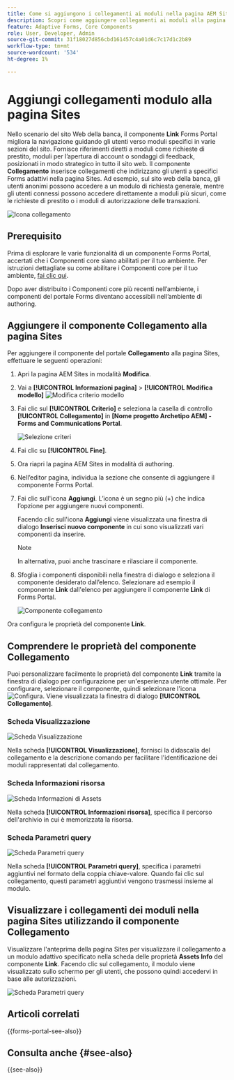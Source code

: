 ```yaml
---
title: Come si aggiungono i collegamenti ai moduli nella pagina AEM Sites utilizzando il componente Collega Forms Portal?
description: Scopri come aggiungere collegamenti ai moduli alla pagina AEM Sites.
feature: Adaptive Forms, Core Components
role: User, Developer, Admin
source-git-commit: 31f18027d856cbd161457c4a01d6c7c17d1c2b89
workflow-type: tm+mt
source-wordcount: '534'
ht-degree: 1%

---
```



# Aggiungi collegamenti modulo alla pagina Sites

Nello scenario del sito Web della banca, il componente **Link** Forms Portal migliora la navigazione guidando gli utenti verso moduli specifici in varie sezioni del sito. Fornisce riferimenti diretti a moduli come richieste di prestito, moduli per l’apertura di account o sondaggi di feedback, posizionati in modo strategico in tutto il sito web. Il componente **Collegamento** inserisce collegamenti che indirizzano gli utenti a specifici Forms adattivi nella pagina Sites. Ad esempio, sul sito web della banca, gli utenti anonimi possono accedere a un modulo di richiesta generale, mentre gli utenti connessi possono accedere direttamente a moduli più sicuri, come le richieste di prestito o i moduli di autorizzazione delle transazioni.

![Icona collegamento](/help/forms/assets/link-forms.png)

## Prerequisito

Prima di esplorare le varie funzionalità di un componente Forms Portal, accertati che i Componenti core siano abilitati per il tuo ambiente. Per istruzioni dettagliate su come abilitare i Componenti core per il tuo ambiente, [fai clic qui](/help/forms/enable-adaptive-forms-core-components.md).

Dopo aver distribuito i Componenti core più recenti nell’ambiente, i componenti del portale Forms diventano accessibili nell’ambiente di authoring.

## Aggiungere il componente Collegamento alla pagina Sites

Per aggiungere il componente del portale **Collegamento** alla pagina Sites, effettuare le seguenti operazioni:

1. Apri la pagina AEM Sites in modalità **Modifica**.
1. Vai a **[!UICONTROL Informazioni pagina]** > **[!UICONTROL Modifica modello]**
   ![Modifica criterio modello](/help/forms/assets/save-form-as-draft-edit-template.png)

1. Fai clic sul **[!UICONTROL Criterio]** e seleziona la casella di controllo **[!UICONTROL Collegamento]** in **[Nome progetto Archetipo AEM] - Forms and Communications Portal**.

   ![Selezione criteri](/help/forms/assets/add-link.png)

1. Fai clic su **[!UICONTROL Fine]**.
1. Ora riapri la pagina AEM Sites in modalità di authoring.
1. Nell’editor pagina, individua la sezione che consente di aggiungere il componente Forms Portal.

1. Fai clic sull&#39;icona **Aggiungi**. L’icona è un segno più (+) che indica l’opzione per aggiungere nuovi componenti.

   Facendo clic sull&#39;icona **Aggiungi** viene visualizzata una finestra di dialogo **Inserisci nuovo componente** in cui sono visualizzati vari componenti da inserire.

   >[!NOTE]
   >
   > In alternativa, puoi anche trascinare e rilasciare il componente.

1. Sfoglia i componenti disponibili nella finestra di dialogo e seleziona il componente desiderato dall’elenco. Selezionare ad esempio il componente **Link** dall&#39;elenco per aggiungere il componente **Link** di Forms Portal.

   ![Componente collegamento](/help/forms/assets/add-link-in-sites.png)

Ora configura le proprietà del componente **Link**.

## Comprendere le proprietà del componente Collegamento

Puoi personalizzare facilmente le proprietà del componente **Link** tramite la finestra di dialogo per configurazione per un&#39;esperienza utente ottimale. Per configurare, selezionare il componente, quindi selezionare l&#39;icona ![Configura](assets/configure_icon.png). Viene visualizzata la finestra di dialogo **[!UICONTROL Collegamento]**.

### Scheda Visualizzazione

![Scheda Visualizzazione](/help/forms/assets/link-asset-tab.png)

Nella scheda **[!UICONTROL Visualizzazione]**, fornisci la didascalia del collegamento e la descrizione comando per facilitare l&#39;identificazione dei moduli rappresentati dal collegamento.

### Scheda Informazioni risorsa

![Scheda Informazioni di Assets](/help/forms/assets/link-asset-info.png)

Nella scheda **[!UICONTROL Informazioni risorsa]**, specifica il percorso dell&#39;archivio in cui è memorizzata la risorsa.

### Scheda Parametri query

![Scheda Parametri query](/help/forms/assets/link-query-tab.png)

Nella scheda **[!UICONTROL Parametri query]**, specifica i parametri aggiuntivi nel formato della coppia chiave-valore. Quando fai clic sul collegamento, questi parametri aggiuntivi vengono trasmessi insieme al modulo.

## Visualizzare i collegamenti dei moduli nella pagina Sites utilizzando il componente Collegamento

Visualizzare l&#39;anteprima della pagina Sites per visualizzare il collegamento a un modulo adattivo specificato nella scheda delle proprietà **Assets Info** del componente **Link**. Facendo clic sul collegamento, il modulo viene visualizzato sullo schermo per gli utenti, che possono quindi accedervi in base alle autorizzazioni.

![Scheda Parametri query](/help/forms/assets/link-forms.png)

## Articoli correlati

{{forms-portal-see-also}}

## Consulta anche {#see-also}

{{see-also}}
